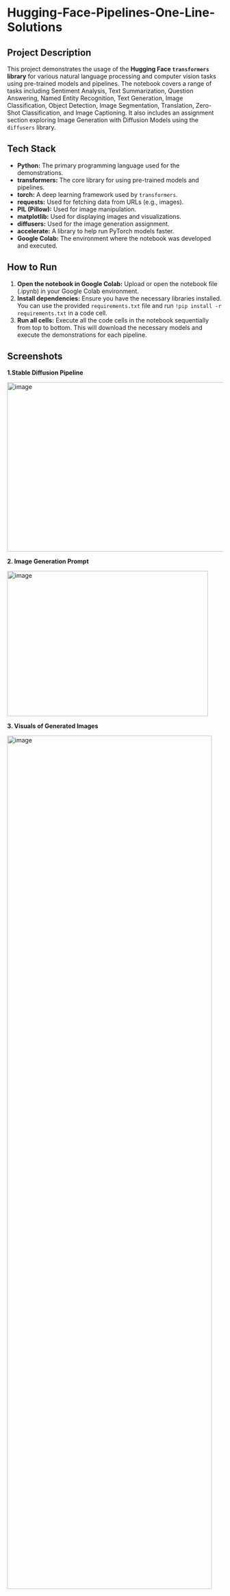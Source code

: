 # Hugging-Face-Pipelines-One-Line-Solutions

## Project Description
This project demonstrates the usage of the **Hugging Face `transformers` library** for various natural language processing and computer vision tasks using pre-trained models and pipelines. The notebook covers a range of tasks including Sentiment Analysis, Text Summarization, Question Answering, Named Entity Recognition, Text Generation, Image Classification, Object Detection, Image Segmentation, Translation, Zero-Shot Classification, and Image Captioning. It also includes an assignment section exploring Image Generation with Diffusion Models using the `diffusers` library.

## Tech Stack
*   **Python:** The primary programming language used for the demonstrations.
*   **transformers:** The core library for using pre-trained models and pipelines.
*   **torch:** A deep learning framework used by `transformers`.
*   **requests:** Used for fetching data from URLs (e.g., images).
*   **PIL (Pillow):** Used for image manipulation.
*   **matplotlib:** Used for displaying images and visualizations.
*   **diffusers:** Used for the image generation assignment.
*   **accelerate:** A library to help run PyTorch models faster.
*   **Google Colab:** The environment where the notebook was developed and executed.

## How to Run
1.  **Open the notebook in Google Colab:** Upload or open the notebook file (.ipynb) in your Google Colab environment.
2.  **Install dependencies:** Ensure you have the necessary libraries installed. You can use the provided `requirements.txt` file and run `!pip install -r requirements.txt` in a code cell.
3.  **Run all cells:** Execute all the code cells in the notebook sequentially from top to bottom. This will download the necessary models and execute the demonstrations for each pipeline.

## Screenshots

**1.Stable Diffusion Pipeline**

<img width="626" height="395" alt="image" src="https://github.com/user-attachments/assets/09d811e5-0c33-40c4-8e8f-8293fdfe4b5f" />

**2. Image Generation Prompt**

<img width="469" height="339" alt="image" src="https://github.com/user-attachments/assets/a75973ed-cce8-4672-a91e-aa01da27611f" />

**3. Visuals of Generated Images**

<img width="478" height="1990" alt="image" src="https://github.com/user-attachments/assets/d289fee1-b547-4411-a6a3-b8c56aa00ee1" />
